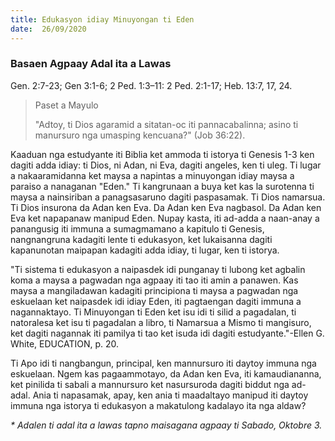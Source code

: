 ```yaml
---
title: Edukasyon idiay Minuyongan ti Eden
date:  26/09/2020
---
```


### Basaen Agpaay Adal ita a Lawas
Gen. 2:7-23; Gen 3:1-6; 2 Ped. 1:3–11: 2 Ped. 2:1-17; Heb. 13:7, 17, 24.

> <p>Paset a Mayulo</p>
> "Adtoy, ti Dios agaramid a sitatan-oc iti pannacabalinna; asino ti manursuro nga umasping kencuana?" (Job 36:22).

Kaaduan nga estudyante iti Biblia ket ammoda ti istorya ti Genesis 1-3 ken dagiti adda idiay: ti Dios, ni Adan, ni Eva, dagiti angeles, ken ti uleg. Ti lugar a nakaaramidanna ket maysa a napintas a minuyongan idiay maysa a paraiso a nanaganan "Eden." Ti kangrunaan a buya ket kas la surotenna ti maysa a nainsiriban a panagsasaruno dagiti paspasamak. Ti Dios namarsua. Ti Dios insurona da Adan ken Eva. Da Adan ken Eva nagbasol. Da Adan ken Eva ket napapanaw manipud Eden. Nupay kasta, iti ad-adda a naan-anay a panangusig iti immuna a sumagmamano a kapitulo ti Genesis, nangnangruna kadagiti lente ti edukasyon, ket lukaisanna dagiti kapanunotan maipapan kadagiti adda idiay, ti lugar, ken ti istorya.

"Ti sistema ti edukasyon a naipasdek idi punganay ti lubong ket agbalin koma a maysa a pagwadan nga agpaay iti tao iti amin a panawen. Kas maysa a mangiladawan kadagiti principiona ti maysa a pagwadan nga eskuelaan ket naipasdek idi idiay Eden, iti pagtaengan dagiti immuna a nagannaktayo. Ti Minuyongan ti Eden ket isu idi ti silid a pagadalan, ti natoralesa ket isu ti pagadalan a libro, ti Namarsua a Mismo ti mangisuro, ket dagiti nagannak iti pamilya ti tao ket isuda idi dagiti estudyante."-Ellen G. White, EDUCATION, p. 20.

Ti Apo idi ti nangbangun, principal, ken mannursuro iti daytoy immuna nga eskuelaan. Ngem kas pagaammotayo, da Adan ken Eva, iti kamaudiananna, ket pinilida ti sabali a mannursuro ket nasursuroda dagiti biddut nga ad-adal. Ania ti napasamak, apay, ken ania ti maadaltayo manipud iti daytoy immuna nga istorya ti edukasyon a makatulong kadalayo ita nga aldaw?

_* Adalen ti adal ita a lawas tapno maisagana agpaay ti Sabado, Oktobre 3._